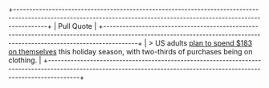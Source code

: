 +----------------------------------------------------------------------------------------------------------------------------------------------------------------------+
| Pull Quote                                                                                                                                                           |
+----------------------------------------------------------------------------------------------------------------------------------------------------------------------+
| > US adults [plan to spend $183 on themselves](https://samba.docsend.com/view/fmfqevdik7kyk975) this holiday season, with two-thirds of purchases being on clothing. |
+----------------------------------------------------------------------------------------------------------------------------------------------------------------------+
